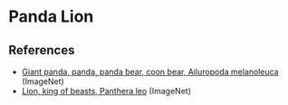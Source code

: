 # Panda Lion

## References

* [Giant panda, panda, panda bear, coon bear, Ailuropoda melanoleuca](http://www.image-net.org/synset?wnid=n02510455) (ImageNet)
* [Lion, king of beasts, Panthera leo](http://www.image-net.org/synset?wnid=n02129165) (ImageNet)
